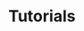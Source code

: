 ---
layout: collection
title: "Tutorials"
permalink: /tutorials/
author profile: true
collection: tutorials
sort_by: date
sort_order: 
---